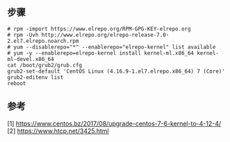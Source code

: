 
## 步骤
```
# rpm -import https://www.elrepo.org/RPM-GPG-KEY-elrepo.org
# rpm -Uvh http://www.elrepo.org/elrepo-release-7.0-2.el7.elrepo.noarch.rpm
# yum --disablerepo="*" --enablerepo="elrepo-kernel" list available
# yum -y --enablerepo=elrepo-kernel install kernel-ml.x86_64 kernel-ml-devel.x86_64 
cat /boot/grub2/grub.cfg
grub2-set-default 'CentOS Linux (4.16.9-1.el7.elrepo.x86_64) 7 (Core)'
grub2-editenv list
reboot
```
## 参考
[1] https://www.centos.bz/2017/08/upgrade-centos-7-6-kernel-to-4-12-4/
[2] https://www.htcp.net/3425.html
